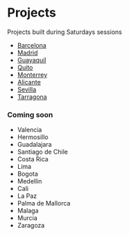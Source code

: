 # Projects
Projects built during Saturdays sessions

- [Barcelona](https://github.com/SaturdaysAI/Projects/tree/master/Barcelona)  
- [Madrid](https://github.com/SaturdaysAI/Projects/tree/master/Madrid)
- [Guayaquil](https://github.com/SaturdaysAI/Projects/tree/master/Guayaquil)
- [Quito](https://github.com/SaturdaysAI/Projects/tree/master/Quito)
- [Monterrey](https://github.com/SaturdaysAI/Projects/tree/master/Monterrey)
- [Alicante](https://github.com/SaturdaysAI/Projects/tree/master/Alicante)
- [Sevilla](https://github.com/SaturdaysAI/Projects/tree/master/Sevilla)
- [Tarragona](https://github.com/SaturdaysAI/Projects/tree/master/Tarragona)

### Coming soon

- Valencia
- Hermosillo
- Guadalajara
- Santiago de Chile
- Costa Rica
- Lima
- Bogota
- Medellin
- Cali
- La Paz
- Palma de Mallorca
- Malaga
- Murcia
- Zaragoza
